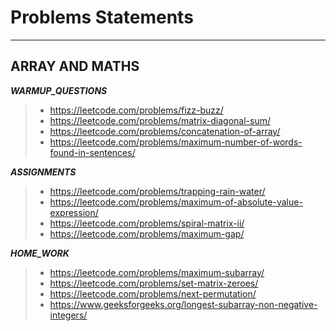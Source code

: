 # Problems Statements 
***

## ARRAY AND MATHS

**_WARMUP_QUESTIONS_**

> - https://leetcode.com/problems/fizz-buzz/
> - https://leetcode.com/problems/matrix-diagonal-sum/
> - https://leetcode.com/problems/concatenation-of-array/
> - https://leetcode.com/problems/maximum-number-of-words-found-in-sentences/

**_ASSIGNMENTS_**

> - https://leetcode.com/problems/trapping-rain-water/
> - https://leetcode.com/problems/maximum-of-absolute-value-expression/
> - https://leetcode.com/problems/spiral-matrix-ii/
> - https://leetcode.com/problems/maximum-gap/

**_HOME_WORK_**

> - https://leetcode.com/problems/maximum-subarray/
> - https://leetcode.com/problems/set-matrix-zeroes/
> - https://leetcode.com/problems/next-permutation/
> - https://www.geeksforgeeks.org/longest-subarray-non-negative-integers/




